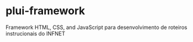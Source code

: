 # plui-framework
Framework HTML, CSS, and JavaScript para desenvolvimento de roteiros instrucionais do INFNET
